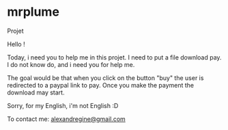 # mrplume
Projet 

Hello !

Today, i need you to help me in this projet.
I need to put a file download pay.
I do not know do, and i need you for help me.

The goal would be that when you click on the button "buy" the user is redirected to a paypal link to pay.
Once you make the payment the download may start.

Sorry, for my English, i'm not English :D

To contact me: alexandregine@gmail.com
